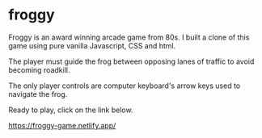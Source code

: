 # froggy

Froggy is an award winning arcade game from 80s. I built a clone of this game using pure vanilla Javascript, CSS and html.

The player must guide the frog between opposing lanes of traffic to avoid becoming roadkill.

The only player controls are computer keyboard's arrow keys used to navigate the frog.

Ready to play, click on the link below.

https://froggy-game.netlify.app/
